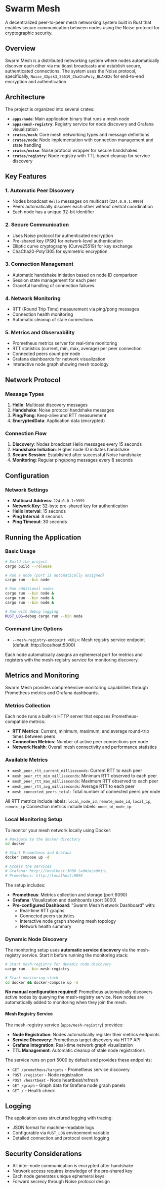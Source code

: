 # Swarm Mesh

A decentralized peer-to-peer mesh networking system built in Rust that enables secure communication between nodes using
the Noise protocol for cryptographic security.

## Overview

Swarm Mesh is a distributed networking system where nodes automatically discover each other via multicast broadcasts
and establish secure, authenticated connections. The system uses the Noise protocol, specifically,
`Noise_XXpsk3_25519_ChaChaPoly_BLAKE2s` for end-to-end encryption and authentication.

## Architecture

The project is organized into several crates:

- **`apps/node`**: Main application binary that runs a mesh node
- **`apps/mesh-registry`**: Registry service for node discovery and Grafana visualization
- **`crates/mesh`**: Core mesh networking types and message definitions
- **`crates/node`**: Node implementation with connection management and state handling
- **`crates/noise`**: Noise protocol wrapper for secure handshakes
- **`crates/registry`**: Node registry with TTL-based cleanup for service discovery

## Key Features

### 1. Automatic Peer Discovery
- Nodes broadcast `Hello` messages on multicast (`224.0.0.1:9999`)
- Peers automatically discover each other without central coordination
- Each node has a unique 32-bit identifier

### 2. Secure Communication
- Uses Noise protocol for authenticated encryption
- Pre-shared key (PSK) for network-level authentication
- Elliptic curve cryptography (Curve25519) for key exchange
- ChaCha20-Poly1305 for symmetric encryption

### 3. Connection Management
- Automatic handshake initiation based on node ID comparison
- Session state management for each peer
- Graceful handling of connection failures

### 4. Network Monitoring
- RTT (Round Trip Time) measurement via ping/pong messages
- Connection health monitoring
- Automatic cleanup of stale connections

### 5. Metrics and Observability
- Prometheus metrics server for real-time monitoring
- RTT statistics (current, min, max, average) per peer connection
- Connected peers count per node
- Grafana dashboards for network visualization
- Interactive node graph showing mesh topology

## Network Protocol

### Message Types

1. **Hello**: Multicast discovery messages
2. **Handshake**: Noise protocol handshake messages
3. **Ping/Pong**: Keep-alive and RTT measurement
4. **EncryptedData**: Application data (encrypted)

### Connection Flow

1. **Discovery**: Nodes broadcast Hello messages every 15 seconds
2. **Handshake Initiation**: Higher node ID initiates handshake
3. **Secure Session**: Established after successful Noise handshake
4. **Monitoring**: Regular ping/pong messages every 8 seconds

## Configuration

### Network Settings
- **Multicast Address**: `224.0.0.1:9999`
- **Network Key**: 32-byte pre-shared key for authentication
- **Hello Interval**: 15 seconds
- **Ping Interval**: 8 seconds
- **Ping Timeout**: 30 seconds

## Running the Application

### Basic Usage

```bash
# Build the project
cargo build --release

# Run a node (port is automatically assigned)
cargo run --bin node

# Run additional nodes
cargo run --bin node &
cargo run --bin node &
cargo run --bin node &

# Run with debug logging
RUST_LOG=debug cargo run --bin node
```

### Command Line Options

- `--mesh-registry-endpoint <URL>`: Mesh registry service endpoint (default: http://localhost:5000)

Each node automatically assigns an ephemeral port for metrics and registers with the mesh-registry service for monitoring discovery.

## Metrics and Monitoring

Swarm Mesh provides comprehensive monitoring capabilities through Prometheus metrics and Grafana dashboards.

### Metrics Collection

Each node runs a built-in HTTP server that exposes Prometheus-compatible metrics:

- **RTT Metrics**: Current, minimum, maximum, and average round-trip times between peers
- **Connection Metrics**: Number of active peer connections per node
- **Network Health**: Overall mesh connectivity and performance statistics

### Available Metrics

- `mesh_peer_rtt_current_milliseconds`: Current RTT to each peer
- `mesh_peer_rtt_min_milliseconds`: Minimum RTT observed to each peer
- `mesh_peer_rtt_max_milliseconds`: Maximum RTT observed to each peer  
- `mesh_peer_rtt_avg_milliseconds`: Average RTT to each peer
- `mesh_connected_peers_total`: Total number of connected peers per node

All RTT metrics include labels: `local_node_id`, `remote_node_id`, `local_ip`, `remote_ip`
Connection metrics include labels: `node_id`, `node_ip`

### Local Monitoring Setup

To monitor your mesh network locally using Docker:

```bash
# Navigate to the docker directory
cd docker

# Start Prometheus and Grafana
docker compose up -d

# Access the services
# Grafana: http://localhost:3000 (admin/admin)
# Prometheus: http://localhost:9090
```

The setup includes:
- **Prometheus**: Metrics collection and storage (port 9090)
- **Grafana**: Visualization and dashboards (port 3000)
- **Pre-configured Dashboard**: "Swarm Mesh Network Dashboard" with:
  - Real-time RTT graphs
  - Connected peers statistics
  - Interactive node graph showing mesh topology
  - Network health summary

### Dynamic Node Discovery

The monitoring setup uses **automatic service discovery** via the mesh-registry service. Start it before running the monitoring stack:

```bash
# Start mesh-registry for dynamic node discovery
cargo run --bin mesh-registry

# Start monitoring stack
cd docker && docker-compose up -d
```

**No manual configuration required!** Prometheus automatically discovers active nodes by querying the mesh-registry service. New nodes are automatically added to monitoring when they join the mesh.

#### Mesh Registry Service

The mesh-registry service (`apps/mesh-registry`) provides:
- **Node Registration**: Nodes automatically register their metrics endpoints
- **Service Discovery**: Prometheus target discovery via HTTP API
- **Grafana Integration**: Real-time network graph visualization
- **TTL Management**: Automatic cleanup of stale node registrations

The service runs on port 5000 by default and provides these endpoints:
- `GET /prometheus/targets` - Prometheus service discovery
- `POST /register` - Node registration
- `POST /heartbeat` - Node heartbeat/refresh
- `GET /graph` - Graph data for Grafana node graph panels
- `GET /` - Health check

## Logging

The application uses structured logging with tracing:
- JSON format for machine-readable logs
- Configurable via `RUST_LOG` environment variable
- Detailed connection and protocol event logging

## Security Considerations

- All inter-node communication is encrypted after handshake
- Network access requires knowledge of the pre-shared key
- Each node generates unique ephemeral keys
- Forward secrecy through Noise protocol design
